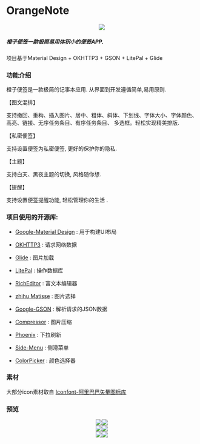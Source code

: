# OrangeNote

<div align="center">
<img src="https://github.com/ChiuLui/orangenote/blob/master/preview/OrangeNote.png">
</div>

##### 橙子便签一款极简易用体积小的便签APP.
项目基于Material Design + OKHTTP3 + GSON + LitePal + Glide
### 功能介绍
橙子便签是一款极简的记事本应用.
从界面到开发遵循简单,易用原则.



【图文混排】

支持撤回、重构、插入图片、居中、粗体、斜体、下划线、字体大小、字体颜色、高亮、链接、无序任务条目、有序任务条目、  多选框。轻松实现精美排版.


【私密便签】

支持设置便签为私密便签, 更好的保护你的隐私.


【主题】

支持白天、黑夜主题的切换, 风格随你想.


【提醒】

支持设置便签提醒功能, 轻松管理你的生活 .

### 项目使用的开源库:
* [Google-Material Design](https://github.com/wasabeef/awesome-android-ui/blob/master/pages/Material.md) : 用于构建UI布局

* [OKHTTP3](https://github.com/square/okhttp) : 请求网络数据

* [Glide](https://github.com/Muyangmin/glide-docs-cn) : 图片加载

* [LitePal](https://github.com/LitePalFramework/LitePal) : 操作数据库

* [RichEditor](https://github.com/wasabeef/richeditor-android) : 富文本编辑器

* [zhihu Matisse](https://github.com/zhihu/Matisse) : 图片选择

* [Google-GSON](https://github.com/google/gson) : 解析请求的JSON数据

* [Compressor](https://github.com/zetbaitsu/Compressor) : 图片压缩

* [Phoenix](https://github.com/Yalantis/Phoenix) : 下拉刷新

* [Side-Menu](https://github.com/Yalantis/Side-Menu.Android) : 侧滑菜单

* [ColorPicker](https://github.com/jaredrummler/ColorPicker) : 颜色选择器

### 素材
大部分icon素材取自 [Iconfont-阿里巴巴矢量图标库](http://www.iconfont.cn)

### 预览
<div align="center">
<img src="https://github.com/ChiuLui/orangenote/blob/master/preview/1.png"><img src="https://github.com/ChiuLui/orangenote/blob/master/preview/5.png">
</div>

<div align="center">
<img src="https://github.com/ChiuLui/orangenote/blob/master/preview/3.png"><img src="https://github.com/ChiuLui/orangenote/blob/master/preview/6.png">
</div>

<div align="center">
<img src="https://github.com/ChiuLui/orangenote/blob/master/preview/4.png"><img src="https://github.com/ChiuLui/orangenote/blob/master/preview/7.png">
</div>